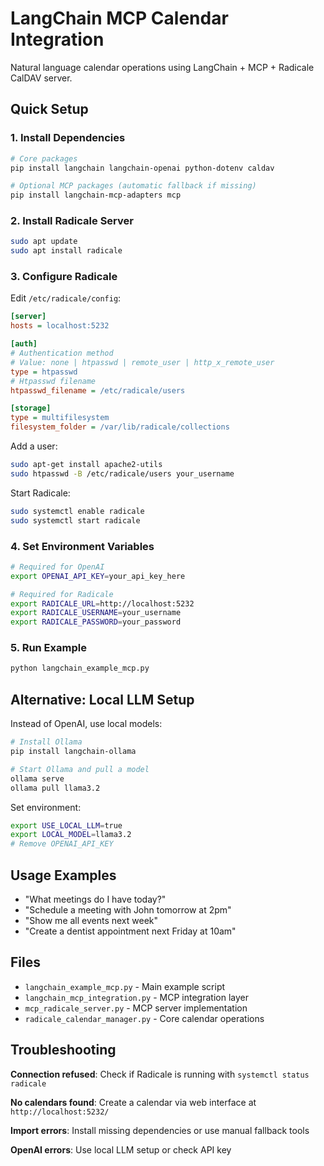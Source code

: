 # LangChain MCP Calendar Integration

Natural language calendar operations using LangChain + MCP + Radicale CalDAV server.

## Quick Setup

### 1. Install Dependencies
```bash
# Core packages
pip install langchain langchain-openai python-dotenv caldav

# Optional MCP packages (automatic fallback if missing)
pip install langchain-mcp-adapters mcp
```

### 2. Install Radicale Server
```bash
sudo apt update
sudo apt install radicale
```

### 3. Configure Radicale
Edit `/etc/radicale/config`:
```ini
[server]
hosts = localhost:5232

[auth]
# Authentication method
# Value: none | htpasswd | remote_user | http_x_remote_user
type = htpasswd
# Htpasswd filename
htpasswd_filename = /etc/radicale/users

[storage]
type = multifilesystem
filesystem_folder = /var/lib/radicale/collections
```

Add a user:
```bash
sudo apt-get install apache2-utils
sudo htpasswd -B /etc/radicale/users your_username
```

Start Radicale:
```bash
sudo systemctl enable radicale
sudo systemctl start radicale
```

### 4. Set Environment Variables
```bash
# Required for OpenAI
export OPENAI_API_KEY=your_api_key_here

# Required for Radicale
export RADICALE_URL=http://localhost:5232
export RADICALE_USERNAME=your_username
export RADICALE_PASSWORD=your_password
```

### 5. Run Example
```bash
python langchain_example_mcp.py
```

## Alternative: Local LLM Setup

Instead of OpenAI, use local models:

```bash
# Install Ollama
pip install langchain-ollama

# Start Ollama and pull a model
ollama serve
ollama pull llama3.2
```

Set environment:
```bash
export USE_LOCAL_LLM=true
export LOCAL_MODEL=llama3.2
# Remove OPENAI_API_KEY
```

## Usage Examples

- "What meetings do I have today?"
- "Schedule a meeting with John tomorrow at 2pm"
- "Show me all events next week"
- "Create a dentist appointment next Friday at 10am"

## Files

- `langchain_example_mcp.py` - Main example script
- `langchain_mcp_integration.py` - MCP integration layer
- `mcp_radicale_server.py` - MCP server implementation
- `radicale_calendar_manager.py` - Core calendar operations

## Troubleshooting

**Connection refused**: Check if Radicale is running with `systemctl status radicale`

**No calendars found**: Create a calendar via web interface at `http://localhost:5232/`

**Import errors**: Install missing dependencies or use manual fallback tools

**OpenAI errors**: Use local LLM setup or check API key
